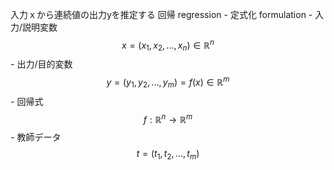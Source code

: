入力ｘから連続値の出力yを推定する
 回帰 regression
        - 定式化 formulation
            - 入力/説明変数
                $$
                x = (x_1, x_2, ..., x_n) \in \mathbb R^n
                $$
            - 出力/目的変数
                $$
                y = (y_1, y_2,...,y_m) = f(x) \in \mathbb R^m
                $$
            - 回帰式
                $$
                f : \mathbb R^n \to \mathbb R^m
                $$
            - 教師データ
                $$
                t = (t_1, t_2,...,t_m)
                $$